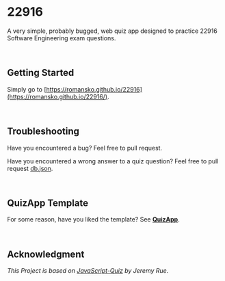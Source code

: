# 22916

A very simple, probably bugged, web quiz app designed to practice 22916 Software Engineering exam questions.

<br/>

## Getting Started

Simply go to [https://romansko.github.io/22916](https://romansko.github.io/22916/).

<br/>

## Troubleshooting

Have you encountered a bug? Feel free to pull request. 

Have you encountered a wrong answer to a quiz question? Feel free to pull request [db.json](https://github.com/Romansko/22916/blob/main/db/db.json).

<br/>

## QuizApp Template

For some reason, have you liked the template? See [**QuizApp**](https://github.com/Romansko/QuizApp).

<br/>


## Acknowledgment 

*This Project is based on [JavaScript-Quiz](https://github.com/jrue/JavaScript-Quiz) by Jeremy Rue.*